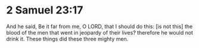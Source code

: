 # 2 Samuel 23:17

And he said, Be it far from me, O LORD, that I should do this: [is not this] the blood of the men that went in jeopardy of their lives? therefore he would not drink it. These things did these three mighty men.